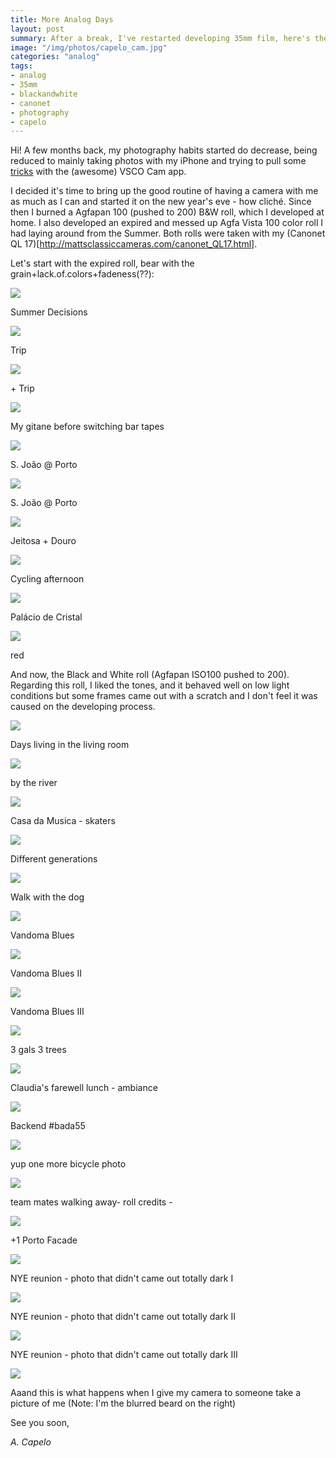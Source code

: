 ```yaml
---
title: More Analog Days
layout: post
summary: After a break, I've restarted developing 35mm film, here's the result.
image: "/img/photos/capelo_cam.jpg"
categories: "analog"
tags:
- analog
- 35mm
- blackandwhite
- canonet
- photography
- capelo
---
```


Hi!
A few months back, my photography habits started do decrease, being reduced to mainly taking photos with my iPhone and trying to pull some [tricks](http://instagram.com/acapelo) with the (awesome) VSCO Cam app. 

I decided it's time to bring up the good routine of having a camera with me as much as I can and started it on the new year's eve - how cliché. Since then I burned a Agfapan 100 (pushed to 200) B&W roll, which I developed at home. I also developed an expired and messed up Agfa Vista 100 color roll I had laying around from the Summer. Both rolls were taken with my (Canonet QL 17)[http://mattsclassiccameras.com/canonet_QL17.html].

Let's start with the expired roll, bear with the grain+lack.of.colors+fadeness(??):

<a target="_blank" href="http://antoniocapelo.com/img/blogphotos/2014_02_05/img074.jpg"><img src="http://antoniocapelo.com/img/blogphotos/2014_02_05/img074.jpg" /></a>

<p class="caption">Summer Decisions</p>

<a target="_blank" href="http://antoniocapelo.com/img/blogphotos/2014_02_05/img075.jpg"><img src="http://antoniocapelo.com/img/blogphotos/2014_02_05/img075.jpg" /></a>

<p class="caption">Trip</p>

<a target="_blank" href="http://antoniocapelo.com/img/blogphotos/2014_02_05/img080.jpg"><img src="http://antoniocapelo.com/img/blogphotos/2014_02_05/img080.jpg" /></a>

<p class="caption">+ Trip</p>

<a target="_blank" href="http://antoniocapelo.com/img/blogphotos/2014_02_05/img096.jpg"><img src="http://antoniocapelo.com/img/blogphotos/2014_02_05/img096.jpg" /></a>

<p class="caption">My gitane before switching bar tapes</p>

<a target="_blank" href="http://antoniocapelo.com/img/blogphotos/2014_02_05/img104.jpg"><img src="http://antoniocapelo.com/img/blogphotos/2014_02_05/img104.jpg" /></a>

<p class="caption">S. João @ Porto</p>

<a target="_blank" href="http://antoniocapelo.com/img/blogphotos/2014_02_05/img109.jpg"><img src="http://antoniocapelo.com/img/blogphotos/2014_02_05/img109.jpg" /></a>

<p class="caption">S. João @ Porto</p>

<a target="_blank" href="http://antoniocapelo.com/img/blogphotos/2014_02_05/img113.jpg"><img src="http://antoniocapelo.com/img/blogphotos/2014_02_05/img113.jpg" /></a>

<p class="caption">Jeitosa + Douro</p>

<a target="_blank" href="http://antoniocapelo.com/img/blogphotos/2014_02_05/img114.jpg"><img src="http://antoniocapelo.com/img/blogphotos/2014_02_05/img114.jpg" /></a>

<p class="caption">Cycling afternoon</p>

<a target="_blank" href="http://antoniocapelo.com/img/blogphotos/2014_02_05/img123.jpg"><img src="http://antoniocapelo.com/img/blogphotos/2014_02_05/img123.jpg" /></a>

<p class="caption">Palácio de Cristal</p>

<a target="_blank" href="http://antoniocapelo.com/img/blogphotos/2014_02_05/img124.jpg"><img src="http://antoniocapelo.com/img/blogphotos/2014_02_05/img124.jpg" /></a>

<p class="caption">red</p>

And now, the Black and White roll (Agfapan ISO100 pushed to 200). Regarding this roll, I liked the tones, and it behaved well on low light conditions but some frames came out with a scratch and I don't feel it was caused on the developing process.

<a target="_blank" href="http://antoniocapelo.com/img/blogphotos/2014_02_05/img238.jpg"><img src="http://antoniocapelo.com/img/blogphotos/2014_02_05/img238.jpg" /></a>

<p class="caption">Days living in the living room</p>

<a target="_blank" href="http://antoniocapelo.com/img/blogphotos/2014_02_05/img243.jpg"><img src="http://antoniocapelo.com/img/blogphotos/2014_02_05/img243.jpg" /></a>

<p class="caption">by the river</p>

<a target="_blank" href="http://antoniocapelo.com/img/blogphotos/2014_02_05/img247.jpg"><img src="http://antoniocapelo.com/img/blogphotos/2014_02_05/img247.jpg" /></a>

<p class="caption">Casa da Musica - skaters</p>

<a target="_blank" href="http://antoniocapelo.com/img/blogphotos/2014_02_05/img249.jpg"><img src="http://antoniocapelo.com/img/blogphotos/2014_02_05/img249.jpg" /></a>

<p class="caption">Different generations</p>

<a target="_blank" href="http://antoniocapelo.com/img/blogphotos/2014_02_05/img251.jpg"><img src="http://antoniocapelo.com/img/blogphotos/2014_02_05/img251.jpg" /></a>

<p class="caption">Walk with the dog</p>

<a target="_blank" href="http://antoniocapelo.com/img/blogphotos/2014_02_05/img252.jpg"><img src="http://antoniocapelo.com/img/blogphotos/2014_02_05/img252.jpg" /></a>

<p class="caption">Vandoma Blues</p>

<a target="_blank" href="http://antoniocapelo.com/img/blogphotos/2014_02_05/img253.jpg"><img src="http://antoniocapelo.com/img/blogphotos/2014_02_05/img253.jpg" /></a>

<p class="caption">Vandoma Blues II</p>

<a target="_blank" href="http://antoniocapelo.com/img/blogphotos/2014_02_05/img255.jpg"><img src="http://antoniocapelo.com/img/blogphotos/2014_02_05/img255.jpg" /></a>

<p class="caption">Vandoma Blues III</p>

<a target="_blank" href="http://antoniocapelo.com/img/blogphotos/2014_02_05/img256.jpg"><img src="http://antoniocapelo.com/img/blogphotos/2014_02_05/img256.jpg" /></a>

<p class="caption">3 gals 3 trees</p>

<a target="_blank" href="http://antoniocapelo.com/img/blogphotos/2014_02_05/img258.jpg"><img src="http://antoniocapelo.com/img/blogphotos/2014_02_05/img258.jpg" /></a>

<p class="caption">Claudia's farewell lunch - ambiance</p>

<a target="_blank" href="http://antoniocapelo.com/img/blogphotos/2014_02_05/img259.jpg"><img src="http://antoniocapelo.com/img/blogphotos/2014_02_05/img259.jpg" /></a>

<p class="caption">Backend #bada55</p>

<a target="_blank" href="http://antoniocapelo.com/img/blogphotos/2014_02_05/img260.jpg"><img src="http://antoniocapelo.com/img/blogphotos/2014_02_05/img260.jpg" /></a>

<p class="caption">yup one more bicycle photo</p>

<a target="_blank" href="http://antoniocapelo.com/img/blogphotos/2014_02_05/img261.jpg"><img src="http://antoniocapelo.com/img/blogphotos/2014_02_05/img261.jpg" /></a>

<p class="caption">team mates walking away- roll credits - </p>

<a target="_blank" href="http://antoniocapelo.com/img/blogphotos/2014_02_05/img264.jpg"><img src="http://antoniocapelo.com/img/blogphotos/2014_02_05/img264.jpg" /></a>

<p class="caption">+1 Porto Facade</p>

<a target="_blank" href="http://antoniocapelo.com/img/blogphotos/2014_02_05/img265.jpg"><img src="http://antoniocapelo.com/img/blogphotos/2014_02_05/img265.jpg" /></a>

<p class="caption">NYE reunion - photo that didn't came out totally dark I</p>

<a target="_blank" href="http://antoniocapelo.com/img/blogphotos/2014_02_05/img269.jpg"><img src="http://antoniocapelo.com/img/blogphotos/2014_02_05/img269.jpg" /></a>

<p class="caption">NYE reunion - photo that didn't came out totally dark II</p>

<a target="_blank" href="http://antoniocapelo.com/img/blogphotos/2014_02_05/img270.jpg"><img src="http://antoniocapelo.com/img/blogphotos/2014_02_05/img270.jpg" /></a>

<p class="caption">NYE reunion - photo that didn't came out totally dark III</p>

<a target="_blank" href="http://antoniocapelo.com/img/blogphotos/2014_02_05/img271.jpg"><img src="http://antoniocapelo.com/img/blogphotos/2014_02_05/img271.jpg" /></a>

<p class="caption">Aaand this is what happens when I give my camera to someone take a picture of me (Note: I'm the blurred beard on the right)</p>







See you soon,

*A. Capelo*